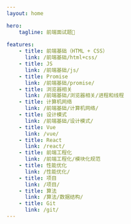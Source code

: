 ```yaml
--- 
layout: home

hero:
    tagline: 前端面试题📖
    
features:
    - title: 前端基础（HTML + CSS）
      link: /前端基础/html+css/
    - title: JS
      link: /前端基础/js/
    - title: Promise
      link: /前端基础/promise/
    - title: 浏览器相关
      link: /前端基础/浏览器相关/进程和线程
    - title: 计算机网络
      link: /前端基础/计算机网络/
    - title: 设计模式
      link: /前端基础/设计模式/
    - title: Vue
      link: /vue/
    - title: React
      link: /react/
    - title: 前端工程化
      link: /前端工程化/模块化规范
    - title: 性能优化
      link: /性能优化/
    - title: 项目
      link: /项目/
    - title: 算法
      link: /算法/数据结构/
    - title: Git
      link: /git/
---
```

